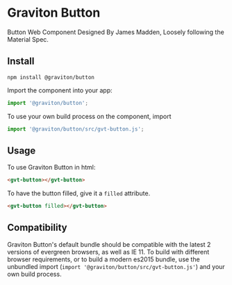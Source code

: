 # Graviton Button
Button Web Component Designed By James Madden, Loosely following the Material Spec.

## Install
```
npm install @graviton/button
```

Import the component into your app:
```js
import '@graviton/button';
```
To use your own build process on the component, import
```js
import '@graviton/button/src/gvt-button.js';
```

## Usage

To use Graviton Button in html:
```html
<gvt-button></gvt-button>
```

To have the button filled, give it a `filled` attribute.
```html
<gvt-button filled></gvt-button>
```

## Compatibility

Graviton Button's default bundle should be compatible with the latest 2 versions of evergreen browsers, as well as IE 11. To build with different browser requirements, or to build a modern es2015 bundle, use the unbundled import (`import '@graviton/button/src/gvt-button.js'`) and your own build process.